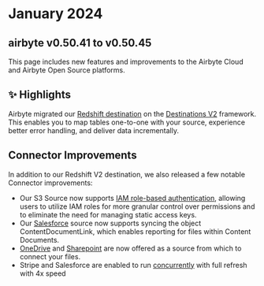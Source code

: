 # January 2024

## airbyte v0.50.41 to v0.50.45

This page includes new features and improvements to the Airbyte Cloud and Airbyte Open Source platforms.

## ✨ Highlights

Airbyte migrated our [Redshift destination](https://github.com/airbytehq/airbyte/pull/34077) on the [Destinations V2](./upgrading_to_destinations_v2) framework. This enables you to map tables one-to-one with your source, experience better error handling, and deliver data incrementally.

## Connector Improvements

In addition to our Redshift V2 destination, we also released a few notable Connector improvements:

- Our S3 Source now supports [IAM role-based authentication](https://github.com/airbytehq/airbyte/pull/33818), allowing users to utilize IAM roles for more granular control over permissions and to eliminate the need for managing static access keys.
- Our [Salesforce](https://github.com/airbytehq/airbyte/issues/30819) source now supports syncing the object ContentDocumentLink, which enables reporting for files within Content Documents.
- [OneDrive](/integrations/sources/microsoft-onedrive) and [Sharepoint](https://github.com/airbytehq/airbyte/pull/33537) are now offered as a source from which to connect your files.
- Stripe and Salesforce are enabled to run [concurrently](https://github.com/airbytehq/airbyte/pull/34454) with full refresh with 4x speed
